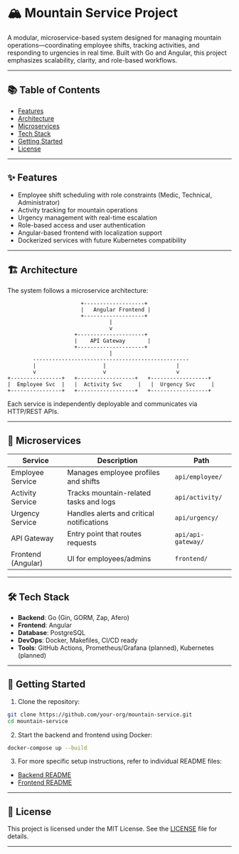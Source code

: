 # 🏔️ Mountain Service Project

A modular, microservice-based system designed for managing mountain operations—coordinating employee shifts, tracking activities, and responding to urgencies in real time. Built with Go and Angular, this project emphasizes scalability, clarity, and role-based workflows.

---

## 📚 Table of Contents

- [Features](#-features)
- [Architecture](#-architecture)
- [Microservices](#-microservices)
- [Tech Stack](#-tech-stack)
- [Getting Started](#-getting-started)
- [License](#-license)

---

## ✨ Features

- Employee shift scheduling with role constraints (Medic, Technical, Administrator)
- Activity tracking for mountain operations
- Urgency management with real-time escalation
- Role-based access and user authentication
- Angular-based frontend with localization support
- Dockerized services with future Kubernetes compatibility

---

## 🏗️ Architecture

The system follows a microservice architecture:

```
                       +-------------------+
                       |   Angular Frontend |
                       +-------------------+
                                |
                                v
                     +---------------------+
                     |    API Gateway       |
                     +---------------------+
                                |
        -------------------------------------------------
        |                     |                      |
        v                     v                      v
+----------------+   +------------------+   +------------------+
|  Employee Svc  |   |  Activity Svc     |   |  Urgency Svc     |
+----------------+   +------------------+   +------------------+

```

Each service is independently deployable and communicates via HTTP/REST APIs.

---

## 🧩 Microservices

| Service           | Description                                | Path                        |
|-------------------|--------------------------------------------|-----------------------------|
| Employee Service  | Manages employee profiles and shifts       | `api/employee/`             |
| Activity Service  | Tracks mountain-related tasks and logs     | `api/activity/`             |
| Urgency Service   | Handles alerts and critical notifications  | `api/urgency/`              |
| API Gateway       | Entry point that routes requests           | `api/api-gateway/`          |
| Frontend (Angular)| UI for employees/admins                    | `frontend/`                 |

---

## 🛠 Tech Stack

- **Backend**: Go (Gin, GORM, Zap, Afero)
- **Frontend**: Angular
- **Database**: PostgreSQL
- **DevOps**: Docker, Makefiles, CI/CD ready
- **Tools**: GitHub Actions, Prometheus/Grafana (planned), Kubernetes (planned)

---

## 🚀 Getting Started

1. Clone the repository:

```bash
git clone https://github.com/your-org/mountain-service.git
cd mountain-service
```

2. Start the backend and frontend using Docker:

```bash
docker-compose up --build
```

3. For more specific setup instructions, refer to individual README files:

- [Backend README](./api/README.md)
- [Frontend README](./ui/README.md)

---

## 📄 License

This project is licensed under the MIT License. See the [LICENSE](LICENSE) file for details.

---

